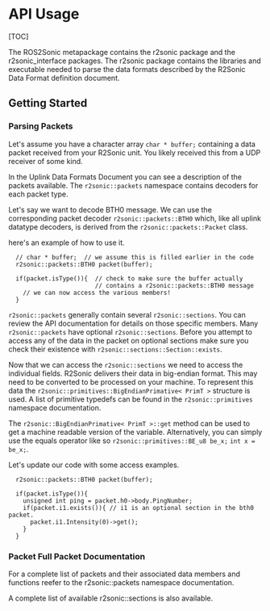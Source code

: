 # API Usage

[TOC]

The ROS2Sonic metapackage contains the r2sonic package and the r2sonic_interface packages.   The r2sonic package contains the libraries and executable needed to parse the data formats described by the R2Sonic Data Format definition document.

## Getting Started 

### Parsing Packets

Let's assume you have a character array `char * buffer;` containing a data packet received from your R2Sonic unit.   You likely received this from a UDP receiver of some kind.  

In the Uplink Data Formats Document you can see a description of the packets available.  The `r2sonic::packets` namespace contains decoders for each packet type.

Let's say we want to decode BTH0 message.  We can use the corresponding packet decoder `r2sonic::packets::BTH0` which, like all uplink datatype decoders, is derived from the `r2sonic::packets::Packet` class. 


here's an example of how to use it.    

```
  // char * buffer;  // we assume this is filled earlier in the code
  r2sonic::packets::BTH0 packet(buffer);

  if(packet.isType()){  // check to make sure the buffer actually 
  						// contains a r2sonic::packets::BTH0 message
  	// we can now access the various members!
  }
```

`r2sonic::packets` generally contain several `r2sonic::sections`.  You can review the API documentation for details on those specific members.  Many `r2sonic::packets` have optional `r2sonic::sections`.   Before you attempt to access any of the data in the packet on optional sections make sure you check their existence with `r2sonic::sections::Section::exists`.

Now that we can access the `r2sonic::sections` we need to access the individual fields.  R2Sonic delivers their data in big-endian format.  This may need to be converted to be processed on your machine.   To represent this data the `r2sonic::primitives::BigEndianPrimative< PrimT >` structure is used.  A list of primitive typedefs can be found in the `r2sonic::primitives` namespace documentation.

The `r2sonic::BigEndianPrimative< PrimT >::get` method can be used to get a machine readable version of the variable.   Alternatively, you can simply use the equals operator like so `r2sonic::primitives::BE_u8 be_x;`  `int x = be_x;`.

Let's update our code with some access examples.

```
  r2sonic::packets::BTH0 packet(buffer);

  if(packet.isType()){ 
  	unsigned int ping = packet.h0->body.PingNumber;
  	if(packet.i1.exists()){ // i1 is an optional section in the bth0 packet.
  	  packet.i1.Intensity(0)->get();
  	}
  }
```

### Packet Full Packet Documentation

For a complete list of packets and their associated data members and functions reefer to the r2sonic::packets namespace documentation.

A complete list of available r2sonic::sections is also available.

